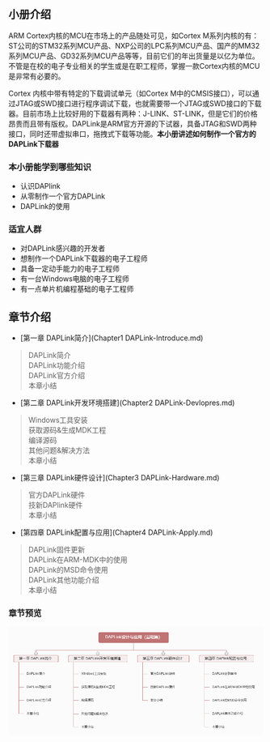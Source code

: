 ## 小册介绍

ARM Cortex内核的MCU在市场上的产品随处可见，如Cortex M系列内核的有：ST公司的STM32系列MCU产品、NXP公司的LPC系列MCU产品、国产的MM32系列MCU产品、GD32系列MCU产品等等，目前它们的年出货量是以亿为单位。不管是在校的电子专业相关的学生或是在职工程师，掌握一款Cortex内核的MCU是非常有必要的。

Cortex 内核中带有特定的下载调试单元（如Cortex M中的CMSIS接口），可以通过JTAG或SWD接口进行程序调试下载，也就需要带一个JTAG或SWD接口的下载器。目前市场上比较好用的下载器有两种：J-LINK、ST-LINK，但是它们的价格昂贵而且带有版权。DAPLink是ARM官方开源的下试器，具备JTAG和SWD两种接口，同时还带虚拟串口，拖拽式下载等功能。**本小册讲述如何制作一个官方的DAPLink下载器**

### 本小册能学到哪些知识

* 认识DAPlink
* 从零制作一个官方DAPLink
* DAPLink的使用

### 适宜人群

* 对DAPLink感兴趣的开发者
* 想制作一个DAPLink下载器的电子工程师
* 具备一定动手能力的电子工程师
* 有一台Windows电脑的电子工程师
* 有一点单片机编程基础的电子工程师


## 章节介绍

* [第一章 DAPLink简介](Chapter1 DAPLink-Introduce.md)  
>DAPLink简介  
>DAPLink功能介绍  
>DAPLink官方介绍  
>本章小结  

* [第二章 DAPLink开发环境搭建](Chapter2 DAPLink-Devlopres.md)  
>Windows工具安装  
>获取源码&生成MDK工程  
>编译源码  
>其他问题&解决方法  
>本章小结  

* [第三章 DAPLink硬件设计](Chapter3 DAPLink-Hardware.md)  
>官方DAPLink硬件  
>技新DAPlink硬件  
>本章小结  

* [第四章 DAPLink配置与应用](Chapter4 DAPLink-Apply.md)  
>DAPLink固件更新  
>DAPLink在ARM-MDK中的使用  
>DAPLink的MSD命令使用  
>DAPLink其他功能介绍  
>本章小结  

### 章节预览
![技新DAPLink](/Images/DAPLink-design.png)  



